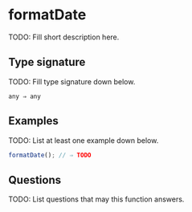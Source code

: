 # formatDate

TODO: Fill short description here.

## Type signature

TODO: Fill type signature down below.

```
any ⇒ any
```

## Examples

TODO: List at least one example down below.

```javascript
formatDate(); // ⇒ TODO
```

## Questions

TODO: List questions that may this function answers.
